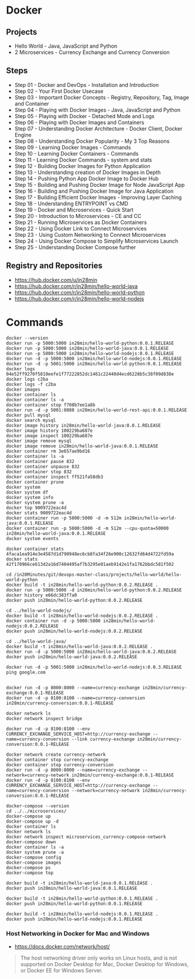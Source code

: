 # Docker

## Projects
- Hello World - Java, JavaScript and Python
- 2 Microservices - Currency Exchange and Currency Conversion

## Steps
- Step 01 - Docker and DevOps - Installation and Introduction
- Step 02 - Your First Docker Usecase
- Step 03 - Important Docker Concepts - Registry, Repository, Tag, Image and Container
- Step 04 - Playing with Docker Images - Java, JavaScript and Python
- Step 05 - Playing with Docker - Detached Mode and Logs
- Step 06 - Playing with Docker Images and Containers
- Step 07 - Understanding Docker Architecture - Docker Client, Docker Engine
- Step 08 - Understanding Docker Popularity - My 3 Top Reasons
- Step 09 - Learning Docker Images - Commands
- Step 10 - Learning Docker Containers - Commands
- Step 11 - Learning Docker Commands - system and stats
- Step 12 - Building Docker Images for Python Application
- Step 13 - Understanding creation of Docker Images in Depth
- Step 14 - Pushing Python App Docker Image to Docker Hub
- Step 15 - Building and Pushing Docker Image for Node JavaScript App
- Step 16 - Building and Pushing Docker Image for Java Application
- Step 17 - Building Efficient Docker Images - Improving Layer Caching
- Step 18 - Understanding ENTRYPOINT vs CMD
- Step 19 - Docker and Microservices - Quick Start
- Step 20 - Introduction to Microservices - CE and CC
- Step 21 - Running Microservices as Docker Containers
- Step 22 - Using Docker Link to Connect Microservices
- Step 23 - Using Custom Networking to Connect Microservices
- Step 24 - Using Docker Compose to Simplify Microservices Launch
- Step 25 - Understanding Docker Compose further


## Registry and Repositories

- https://hub.docker.com/u/in28min
- https://hub.docker.com/r/in28min/hello-world-java
- https://hub.docker.com/r/in28min/hello-world-python
- https://hub.docker.com/r/in28min/hello-world-nodejs

# Commands

```
docker --version
docker run -p 5000:5000 in28min/hello-world-python:0.0.1.RELEASE
docker run -p 5000:5000 in28min/hello-world-java:0.0.1.RELEASE
docker run -p 5000:5000 in28min/hello-world-nodejs:0.0.1.RELEASE
docker run -d -p 5000:5000 in28min/hello-world-nodejs:0.0.1.RELEASE
docker run -d -p 5001:5000 in28min/hello-world-python:0.0.1.RELEASE
docker logs 04e52ff9270f5810eefe1f77222852dc1461c22440d4ecd6228b5c38f09d838e
docker logs c2ba
docker logs -f c2ba
docker images
docker container ls
docker container ls -a
docker container stop f708b7ee1a8b
docker run -d -p 5001:8080 in28min/hello-world-rest-api:0.0.1.RELEASE
docker pull mysql
docker search mysql
docker image history in28min/hello-world-java:0.0.1.RELEASE
docker image history 100229ba687e
docker image inspect 100229ba687e
docker image remove mysql
docker image remove in28min/hello-world-java:0.0.1.RELEASE
docker container rm 3e657ae9bd16
docker container ls -a
docker container pause 832
docker container unpause 832
docker container stop 832
docker container inspect ff521fa58db3
docker container prune
docker system
docker system df
docker system info
docker system prune -a
docker top 9009722eac4d
docker stats 9009722eac4d
docker container run -p 5000:5000 -d -m 512m in28min/hello-world-java:0.0.1.RELEASE
docker container run -p 5000:5000 -d -m 512m --cpu-quota=50000  in28min/hello-world-java:0.0.1.RELEASE
docker system events

docker container stats 4faca1ea914e3e4587d1d790948ec6cb8fa34f26e900c12632fd64d4722fd59a
docker stats 42f170966ce613d2a16d7404495af7b3295e01aeb9142e1fa1762bbdc581f502

cd /in28Minutes/git/devops-master-class/projects/hello-world/hello-world-python 
docker build -t in28min/hello-world-python:0.0.2.RELEASE . 
docker run -p 5000:5000 -d in28min/hello-world-python:0.0.2.RELEASE
docker history e66dc383f7a0
docker push in28min/hello-world-python:0.0.2.RELEASE

cd ../hello-world-nodejs/
docker build -t in28min/hello-world-nodejs:0.0.2.RELEASE . 
docker container run -d -p 5000:5000 in28min/hello-world-nodejs:0.0.2.RELEASE
docker push in28min/hello-world-nodejs:0.0.2.RELEASE

cd ../hello-world-java/
docker build -t in28min/hello-world-java:0.0.2.RELEASE . 
docker run -d -p 5000:5000 in28min/hello-world-java:0.0.2.RELEASE
docker push in28min/hello-world-java:0.0.2.RELEASE

docker run -d -p 5001:5000 in28min/hello-world-nodejs:0.0.3.RELEASE ping google.com


docker run -d -p 8000:8000 --name=currency-exchange in28min/currency-exchange:0.0.1-RELEASE
docker run -d -p 8100:8100 --name=currency-conversion in28min/currency-conversion:0.0.1-RELEASE

docker network ls
docker network inspect bridge

docker run -d -p 8100:8100 --env CURRENCY_EXCHANGE_SERVICE_HOST=http://currency-exchange --name=currency-conversion --link currency-exchange in28min/currency-conversion:0.0.1-RELEASE

docker network create currency-network
docker container stop currency-exchange
docker container stop currency-conversion
docker run -d -p 8000:8000 --name=currency-exchange --network=currency-network in28min/currency-exchange:0.0.1-RELEASE
docker run -d -p 8100:8100 --env CURRENCY_EXCHANGE_SERVICE_HOST=http://currency-exchange --name=currency-conversion --network=currency-network in28min/currency-conversion:0.0.1-RELEASE

docker-compose --version
cd ../../microservices/
docker-compose up
docker-compose up -d
docker container ls
docker network ls
docker network inspect microservices_currency-compose-network
docker-compose down
docker container ls -a
docker system prune -a
docker-compose config
docker-compose images
docker-compose ps
docker-compose top

```


```
docker build -t in28min/hello-world-java:0.0.1.RELEASE .
docker push in28min/hello-world-java:0.0.1.RELEASE

docker build -t in28min/hello-world-python:0.0.1.RELEASE .
docker push in28min/hello-world-python:0.0.1.RELEASE

docker build -t in28min/hello-world-nodejs:0.0.1.RELEASE .
docker push in28min/hello-world-nodejs:0.0.1.RELEASE
```

### Host Networking in Docker for Mac and Windows

- https://docs.docker.com/network/host/

>The host networking driver only works on Linux hosts, and is not supported on Docker Desktop for Mac, Docker Desktop for Windows, or Docker EE for Windows Server.

